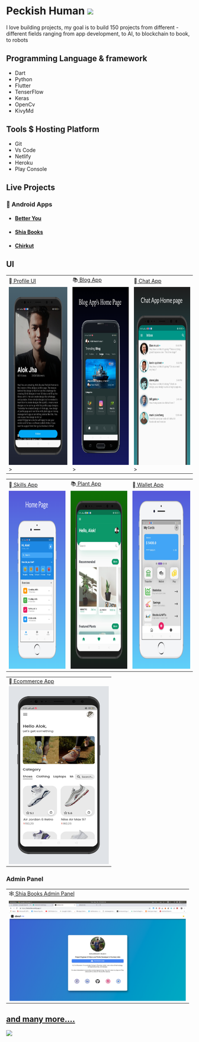 # Peckish Human <img src=https://github.githubassets.com/images/icons/emoji/octocat.png height=30px>
I love building projects, my goal is to build 150 projects from different - different fields ranging from app development, to AI, to blockchain to book, to robots 

## Programming Language & framework

* Dart
* Python
* Flutter
* TenserFlow
* Keras
* OpenCv
* KivyMd

## Tools $ Hosting Platform
* Git
* Vs Code
* Netlify
* Heroku
* Play Console

## Live Projects 

<h3>🌱 Android Apps</h3>

- #### [Better You](https://play.google.com/store/apps/details?id=com.betteryou.app)

- #### [Shia Books](https://play.google.com/store/apps/details?id=com.gigls.audiobook)

- #### [Chirkut](https://play.google.com/store/apps/details?id=com.social.chillx)


## UI
<table>
  <tr>
    <td>📃<a href='https://github.com/alokjha2/profileUI'> Profile UI</td>
    <td>📚<a href='https://github.com/alokjha2/blogappui'> Blog App </td>
    <td>📰<a href='https://github.com/alokjha2/chatAppUi'> Chat App </td>

  </tr>
  <tr>
    <td>
        <img src="https://github.com/alokjha2/profileUI/blob/main/screenshots/screen_2.png" width=270 height=480>>
    </td>
   <td>
        <img src="https://github.com/alokjha2/blogappui/blob/main/screenshots/screen_5.png" width=270 height=480>>
    </td>
   <td>
        <img src="https://github.com/alokjha2/chatAppUi/blob/main/screenshots/screen_3.png" width=270 height=480>>
    </td>
    
  </tr> 
  <tr>

<table>
  <tr>
    <td>📃<a href='https://github.com/alokjha2/skillsApp'> Skills App</td>
    <td>📚<a href='https://github.com/alokjha2/PlantUi'> Plant App </td>
    <td>📰<a href='https://github.com/alokjha2/uiWalletApp'> Wallet App </td>
  </tr>
  <tr>
    <td>
        <img src="https://github.com/alokjha2/skillsApp/blob/main/screenshots/screen_3.png"  width=270 height=480>
    </td>
   <td>
        <img src="https://github.com/alokjha2/PlantUi/blob/main/screenshots/screen_3.png"  width=270 height=480>
    </td>
     <td>
        <img src="https://github.com/alokjha2/uiWalletApp/blob/main/screenshots/screen_6.png"  width=270 height=480 >
    </td> 
  </tr>
  </table>


<table>
  <tr>
    <td>📃<a href='https://github.com/alokjha2/ecommerceapp'> Ecommerce App</td>
  </tr>

  <tr>
    <td>
        <img src="https://github.com/alokjha2/ecommerceapp/blob/main/screenshots/screen_1.png"  width=270 height=480>
    </td>
    
  </tr> 
  </table>


 ### Admin Panel
 <table>
  <tr> 
    <td>🕸️<a href='https://shiabooks.netlify.app'> Shia Books Admin Panel</td>
  </tr>
  <tr>
    <td>
      <img src="https://github.com/khurramrizvi/flutterfolio/blob/master/ss/full.png" width="480" >
    </td>
  </tr>
 </table>
 


 
 
## <a href='https://github.com/alokjha2?tab=repositories'>and many more....
 
![](https://komarev.com/ghpvc/?username=alokjha2)
